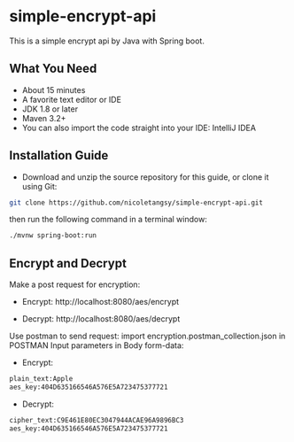 # simple-encrypt-api

This is a simple encrypt api by Java with Spring boot.

## What You Need
- About 15 minutes
- A favorite text editor or IDE
- JDK 1.8 or later
- Maven 3.2+
- You can also import the code straight into your IDE:
IntelliJ IDEA

## Installation Guide
- Download and unzip the source repository for this guide, or clone it using Git: 
```bash
git clone https://github.com/nicoletangsy/simple-encrypt-api.git
```
then run the following command in a terminal window:
```bash
./mvnw spring-boot:run
```

## Encrypt and Decrypt
Make a post request for encryption:
- Encrypt:
http://localhost:8080/aes/encrypt

- Decrypt:
http://localhost:8080/aes/decrypt

Use postman to send request:
import encryption.postman_collection.json in POSTMAN
Input parameters in Body form-data:
- Encrypt:
```bash
plain_text:Apple
aes_key:404D635166546A576E5A723475377721
```
- Decrypt:
```bash
cipher_text:C9E461E80EC3047944ACAE96A9896BC3
aes_key:404D635166546A576E5A723475377721
```